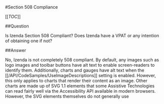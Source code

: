 #Section 508 Compliance

[[_TOC_]]

##Question

Is Izenda Section 508 Compliant? Does Izenda have a VPAT or any intention of obtaining one if not?

##Answer

No, Izenda is not completely 508 compliant. By default, any images such as logo images and toolbar buttons have alt text to enable screen-readers to identify them. Additionally, charts and gauges have alt text when the [[/API/CodeSamples/UseImageDescriptions]] setting is enabled. However, this only applies to charts that render their content as an image. Other charts are made up of SVG 1.1 elements that some Assistive Technologies can read fairly well via the Accessibility API available in modern browsers. However, the SVG elements themselves do not generally use <title> elements. These <title> elements are only read by certain browsers currently, and only IE can make very good use of them. Izenda also does not use <desc> tags on SVG elements currently, but again browser support for <desc> tags is about as limited as support for <title> tags. Izenda does, however, use <text> tags to expose the rendered textual elements. Therefore, the text on the SVG charts is highly accessible to screen readers.

Izenda has not received a VPAT and does not at this time have any plans of obtaining one. Since we integrate into customer websites, and since we aim to be highly customizable for each client's needs, the information above should be considered when applying for or renewing a VPAT.